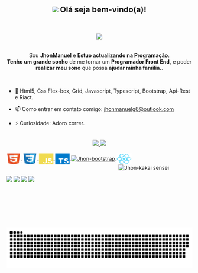 
<span align="center">

## <img src="https://i.imgur.com/0hdZ65D.gif" width="40px"> Olá seja bem-vindo(a)!</h2>

</span>
<br>
<br>
<div align="center" >

<img src="https://www.mygo.ge/uploads/blog/1584023795.jpg" width="700px" />

</div>

<br>
<p align="center">
  Sou <strong>JhonManuel</strong> e <strong>Estuo actualizando na Programação</strong>.<br />
<strong>Tenho um grande sonho</strong> de me tornar um <strong>Programador Front End,</strong>
e poder <strong>realizar meu sono</strong> que possa <strong>ajudar minha familia.</strong>.
</p>

<br>




- 🌱 Html5, Css Flex-box, Grid, Javascript, Typescript, Bootstrap, Api-Rest e Riact.
- 📫 Como entrar em contato comigo: jhonmanuelg6@outlook.com

- ⚡ Curiosidade: Adoro correr.
<br>

<div align="center">
  <a href="https://github.com/jhonmanuel6">
  <img height="150em" src="https://github-readme-stats.vercel.app/api?username=jhonmanuelg&show_icons=true&theme=dracula&include_all_commits=true&count_private=true"/>
  <img height="150em" src="https://github-readme-stats.vercel.app/api/top-langs/?username=jhonmanuelg&layout=compact&langs_count=7&theme=dracula"/>
</div>
  <br>
  <div style="display: inline_block" <br>
  <img align="center" alt="Jhon-HTML" height="30" width="40" src="https://raw.githubusercontent.com/devicons/devicon/master/icons/html5/html5-original.svg">
  <img align="center" alt="Jhon-CSS" height="30" width="40" src="https://raw.githubusercontent.com/devicons/devicon/master/icons/css3/css3-original.svg">
  <img align="center" alt="Jhon-Js" height="30" width="40" src="https://raw.githubusercontent.com/devicons/devicon/master/icons/javascript/javascript-plain.svg">
  <img align="center" alt="Jhon-Ts" height="30" width="40" src="https://raw.githubusercontent.com/devicons/devicon/master/icons/typescript/typescript-plain.svg">
  <img align="center" alt="Jhon-bootstrap" height="30" width="40" src="https://cdn.jsdelivr.net/gh/devicons/devicon/icons/bootstrap/bootstrap-plain.svg">
  <img align="center" alt="Jhon-React" height="30" width="40" src="https://raw.githubusercontent.com/devicons/devicon/master/icons/react/react-original.svg">
  <img align="right" alt="Jhon-kakai sensei"  height="170" width="200" border-radius="50%" src="https://pa1.narvii.com/7085/1dc612072aceddf8c20e69d8b1168aa3fa659aa2r1-498-274_hq.gif">
</div>
  
  <br>
  <div margin="10px"> 
 
  <a href="#" target="_blank"><img src="https://img.shields.io/badge/-Instagram-%23E4405F?style=for-the-badge&logo=instagram&logoColor=white" target="_blank"></a>
 	<a href="#" target="_blank"><img src="https://img.shields.io/badge/Twitch-9146FF?style=for-the-badge&logo=twitch&logoColor=white"         target="_blank"></a> 
  <a href = "mailto:jhonmanuelg6@outlook.com"><img src="https://img.shields.io/badge/Microsoft_Outlook-0078D4?style=for-the-badge&logo=microsoft-outlook&logoColor=white"></a>
  <a href="www.linkedin.com/in/jhon-manuel-gil" target="_blank"><img src="https://img.shields.io/badge/-LinkedIn-%230077B5?style=for-the-badge&logo=linkedin&logoColor=white" target="_blank" ></a>    
      <br>
  <br>
  <br>
  <br>
  
   ![Snake animation](https://github.com/jhonmanuelg/jhonmanuelg/blob/output/github-contribution-grid-snake.svg)
 
 
</div>


